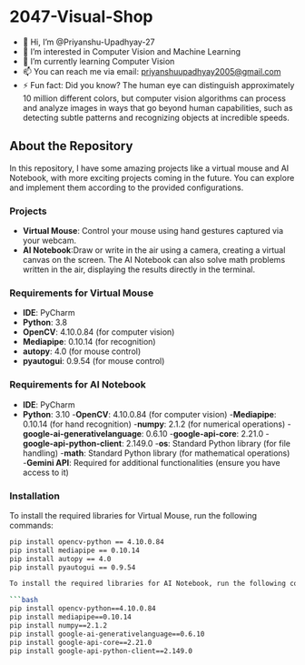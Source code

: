 # 2047-Visual-Shop

- 👋 Hi, I’m @Priyanshu-Upadhyay-27
- 👀 I’m interested in Computer Vision and Machine Learning
- 🌱 I’m currently learning Computer Vision
- 📫 You can reach me via email: priyanshuupadhyay2005@gmail.com
- ⚡ Fun fact: Did you know? The human eye can distinguish approximately 10 million different colors, but computer vision algorithms can process and analyze images in ways that go beyond human capabilities, such as detecting subtle patterns and recognizing objects at incredible speeds.

## About the Repository

In this repository, I have some amazing projects like a virtual mouse and AI Notebook, with more exciting projects coming in the future. You can explore and implement them according to the provided configurations.

### Projects

- **Virtual Mouse**: Control your mouse using hand gestures captured via your webcam.
- **AI Notebook**:Draw or write in the air using a camera, creating a virtual canvas on the screen. The AI Notebook can also solve math problems written in the air, displaying the results directly in the terminal.

### Requirements for Virtual Mouse

- **IDE**: PyCharm 
- **Python**: 3.8
- **OpenCV**: 4.10.0.84 (for computer vision)
- **Mediapipe**: 0.10.14 (for recognition)
- **autopy**: 4.0 (for mouse control)
- **pyautogui**: 0.9.54 (for mouse control)

### Requirements for AI Notebook

- **IDE**: PyCharm 
- **Python**: 3.10
-**OpenCV**: 4.10.0.84 (for computer vision)
-**Mediapipe**: 0.10.14 (for hand recognition)
-**numpy**: 2.1.2 (for numerical operations)
-**google-ai-generativelanguage**: 0.6.10
-**google-api-core**:  2.21.0
-**google-api-python-client**: 2.149.0
-**os**: Standard Python library (for file handling)
-**math**: Standard Python library (for mathematical operations)
-**Gemini API**: Required for additional functionalities (ensure you have access to it)

### Installation

To install the required libraries for Virtual Mouse, run the following commands:

```bash
pip install opencv-python == 4.10.0.84
pip install mediapipe == 0.10.14
pip install autopy == 4.0
pip install pyautogui == 0.9.54

To install the required libraries for AI Notebook, run the following commands:

```bash 
pip install opencv-python==4.10.0.84
pip install mediapipe==0.10.14
pip install numpy==2.1.2
pip install google-ai-generativelanguage==0.6.10
pip install google-api-core==2.21.0
pip install google-api-python-client==2.149.0

